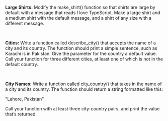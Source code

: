 <p><b>Large Shirts:</b> Modify the make_shirt() function so that shirts are large by default with a message that reads I love TypeScript. Make a large shirt and a medium shirt with the default message, and a shirt of any size with a different message.</p>
<br>
<p><b>Cities:</b> Write a function called describe_city() that accepts the name of a city and its country. The function should print a simple sentence, such as Karachi is in Pakistan. Give the parameter for the country a default value. Call your function for three different cities, at least one of which is not in the default country.</p>
<br>
<p><b>City Names:</b> Write a function called city_country() that takes in the name of a city and its country. The function should return a string formatted like this:

"Lahore, Pakistan"

Call your function with at least three city-country pairs, and print the value that’s returned.</p>
<br>
